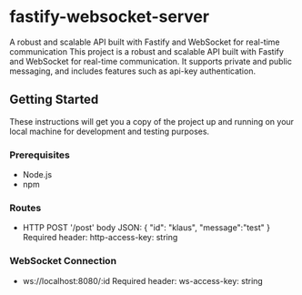 # fastify-websocket-server

A robust and scalable API built with Fastify and WebSocket for real-time communication
This project is a robust and scalable API built with Fastify and WebSocket for real-time communication. It supports private and public messaging, and includes features such as api-key authentication.

## Getting Started

These instructions will get you a copy of the project up and running on your local machine for development and testing purposes.

### Prerequisites

- Node.js
- npm

### Routes

- HTTP POST '/post' body JSON: {
  "id": "klaus",
  "message":"test"
  }
  Required header: http-access-key: string

### WebSocket Connection

- ws://localhost:8080/:id
  Required header: ws-access-key: string

